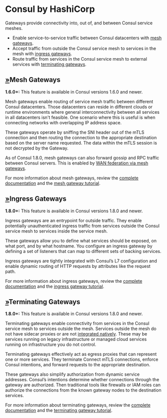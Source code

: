 # Consul by HashiCorp

Gateways provide connectivity into, out of, and between Consul service meshes.

* Enable service-to-service traffic between Consul datacenters with [mesh gateways](consul-by-hashicorp-9.md#mesh-gateways).
* Accept traffic from outside the Consul service mesh to services in the mesh with [ingress gateways](consul-by-hashicorp-9.md#ingress-gateways).
* Route traffic from services in the Consul service mesh to external services with [terminating gateways](consul-by-hashicorp-9.md#terminating-gateways).

## [»](consul-by-hashicorp-9.md#mesh-gateways)Mesh Gateways

**1.6.0+:** This feature is available in Consul versions 1.6.0 and newer.

Mesh gateways enable routing of service mesh traffic between different Consul datacenters. Those datacenters can reside in different clouds or runtime environments where general interconnectivity between all services in all datacenters isn't feasible. One scenario where this is useful is when connecting networks with overlapping IP address space.

These gateways operate by sniffing the SNI header out of the mTLS connection and then routing the connection to the appropriate destination based on the server name requested. The data within the mTLS session is not decrypted by the Gateway.

As of Consul 1.8.0, mesh gateways can also forward gossip and RPC traffic between Consul servers. This is enabled by [WAN federation via mesh gateways](https://www.consul.io/docs/connect/gateways/wan-federation-via-mesh-gateways).

For more information about mesh gateways, review the [complete documentation](gateways/consul-by-hashicorp.md) and the [mesh gateway tutorial](https://learn.hashicorp.com/tutorials/consul/service-mesh-gateways).

## [»](consul-by-hashicorp-9.md#ingress-gateways)Ingress Gateways

**1.8.0+:** This feature is available in Consul versions 1.8.0 and newer.

Ingress gateways are an entrypoint for outside traffic. They enable potentially unauthenticated ingress traffic from services outside the Consul service mesh to services inside the service mesh.

These gateways allow you to define what services should be exposed, on what port, and by what hostname. You configure an ingress gateway by defining a set of listeners that can map to different sets of backing services.

Ingress gateways are tightly integrated with Consul’s L7 configuration and enable dynamic routing of HTTP requests by attributes like the request path.

For more information about ingress gateways, review the [complete documentation](gateways/consul-by-hashicorp-1.md) and the [ingress gateway tutorial](https://learn.hashicorp.com/tutorials/consul/service-mesh-ingress-gateways).

## [»](consul-by-hashicorp-9.md#terminating-gateways)Terminating Gateways

**1.8.0+:** This feature is available in Consul versions 1.8.0 and newer.

Terminating gateways enable connectivity from services in the Consul service mesh to services outside the mesh. Services outside the mesh do not have sidecar proxies or are not [integrated natively](consul-by-hashicorp-11.md). These may be services running on legacy infrastructure or managed cloud services running on infrastructure you do not control.

Terminating gateways effectively act as egress proxies that can represent one or more services. They terminate Connect mTLS connections, enforce Consul intentions, and forward requests to the appropriate destination.

These gateways also simplify authorization from dynamic service addresses. Consul’s intentions determine whether connections through the gateway are authorized. Then traditional tools like firewalls or IAM roles can authorize the connections from the known gateway nodes to the destination services.

For more information about terminating gateways, review the [complete documentation](gateways/consul-by-hashicorp-2.md) and the [terminating gateway tutorial](https://learn.hashicorp.com/tutorials/consul/teminating-gateways-connect-external-services).

